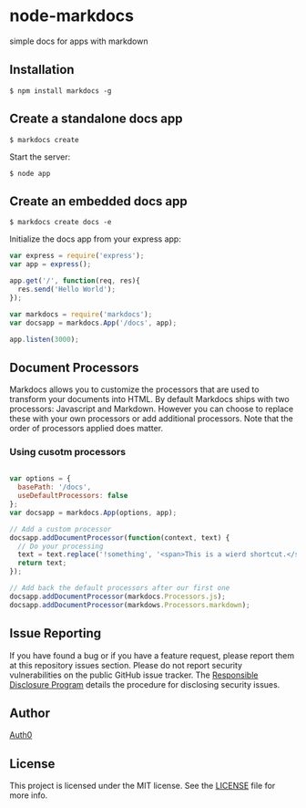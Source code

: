 # node-markdocs

simple docs for apps with markdown

## Installation

    $ npm install markdocs -g


## Create a standalone docs app

    $ markdocs create

  Start the server:

  	$ node app

## Create an embedded docs app

    $ markdocs create docs -e

  Initialize the docs app from your express app:

```js
var express = require('express');
var app = express();

app.get('/', function(req, res){
  res.send('Hello World');
});

var markdocs = require('markdocs');
var docsapp = markdocs.App('/docs', app);

app.listen(3000);
```

## Document Processors
Markdocs allows you to customize the processors that are used to transform your documents into HTML. By default Markdocs ships with two processors: Javascript and Markdown. However you can choose to replace these with your own processors or add additional processors. Note that the order of processors applied does matter.

### Using cusotm processors

```js

var options = {
  basePath: '/docs',
  useDefaultProcessors: false
};
var docsapp = markdocs.App(options, app);

// Add a custom processor
docsapp.addDocumentProcessor(function(context, text) {
  // Do your processing
  text = text.replace('!something', '<span>This is a wierd shortcut.</span>');
  return text;
});

// Add back the default processors after our first one
docsapp.addDocumentProcessor(markdocs.Processors.js);
docsapp.addDocumentProcessor(markdows.Processors.markdown);
```



## Issue Reporting

If you have found a bug or if you have a feature request, please report them at this repository issues section. Please do not report security vulnerabilities on the public GitHub issue tracker. The [Responsible Disclosure Program](https://auth0.com/whitehat) details the procedure for disclosing security issues.

## Author

[Auth0](auth0.com)

## License

This project is licensed under the MIT license. See the [LICENSE](LICENSE) file for more info.
